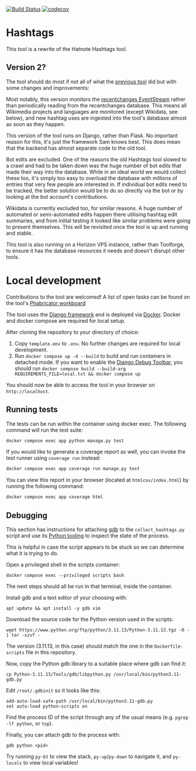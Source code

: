 [![Build Status](https://travis-ci.org/WikipediaLibrary/hashtags.svg?branch=master)](https://travis-ci.org/WikipediaLibrary/hashtags)
[![codecov](https://codecov.io/gh/Samwalton9/hashtags/branch/master/graph/badge.svg)](https://codecov.io/gh/Samwalton9/hashtags)

# Hashtags

This tool is a rewrite of the Hatnote Hashtags tool.

## Version 2?

The tool should do most if not all of what the [previous tool](https://github.com/hatnote/hashtag-search) did but with some changes and improvements:

Most notably, this version monitors the [recentchanges EventStream](https://wikitech.wikimedia.org/wiki/EventStreams) rather than periodically reading from the recentchanges database. This means all Wikimedia projects and languages are monitored (except Wikidata, see below), and new hashtag uses are ingested into the tool's database almost as soon as they happen.

This version of the tool runs on Django, rather than Flask. No important reason for this, it's just the framework Sam knows best. This does mean that the backend has almost separate code to the old tool.

Bot edits are excluded. One of the reasons the old Hashtags tool slowed to a crawl and had to be taken down was the huge number of bot edits that made their way into the database. While in an ideal world we would collect these too, it's simply too easy to overload the database with millions of entries that very few people are interested in. If individual bot edits need to be tracked, the better solution would be to do so directly via the bot or by looking at the bot account's contributions.

Wikidata is currently excluded too, for similar reasons. A huge number of automated or semi-automated edits happen there utilising hashtag edit summaries, and from initial testing it looked like similar problems were going to present themselves. This will be revisited once the tool is up and running and stable.

This tool is also running on a Horizon VPS instance, rather than Toolforge, to ensure it has the database resources it needs and doesn't disrupt other tools.

# Local development


Contributions to the tool are welcomed! A list of open tasks can be found on the tool's [Phabricator workboard](https://phabricator.wikimedia.org/project/view/3229/)


The tool uses the [Django framework](https://www.djangoproject.com/) and is deployed via [Docker](https://www.docker.com/). Docker and docker compose are required for local setup.

After cloning the repository to your directory of choice:
1. Copy `template.env` to `.env`. No further changes are required for local development.
2. Run `docker compose up -d --build` to build and run containers in detached mode. If you want to enable the [Django Debug Toolbar](https://django-debug-toolbar.readthedocs.io/en/latest/index.html), you should run `docker compose build --build-arg REQUIREMENTS_FILE=local.txt && docker compose up`

You should now be able to access the tool in your browser on `http://localhost`.

## Running tests

The tests can be run within the container using docker exec. The following command will run the test suite:

```bash
docker compose exec app python manage.py test
```

If you would like to generate a coverage report as well, you can invoke the test runner using `coverage run` instead:

```bash
docker compose exec app coverage run manage.py test
```

You can view this report in your browser (located at `htmlcov/index.html`) by running the following command:

```bash
docker compose exec app coverage html
```

## Debugging

This section has instructions for attaching [gdb](https://www.gnu.org/software/gdb/) to the `collect_hashtags.py` script and use its [Python tooling](https://devguide.python.org/gdb/) to inspect the state of the process.

This is helpful in case the script appears to be stuck so we can determine what it is trying to do.

Open a privileged shell in the scripts container:

```
docker compose exec --privileged scripts bash
```

The next steps should all be run in that terminal, inside the container.

Install gdb and a text editor of your choosing with:

```
apt update && apt install -y gdb vim
```

Download the source code for the Python version used in the scripts:

```
wget https://www.python.org/ftp/python/3.11.13/Python-3.11.13.tgz -O - | tar -xzvf -
```

The version (3.11.13, in this case) should match the one in the `Dockerfile-scripts` file in this repository.

Now, copy the Python gdb library to a suitable place where gdb can find it:

```
cp Python-3.11.13/Tools/gdb/libpython.py /usr/local/bin/python3.11-gdb.py
```

Edit `/root/.gdbinit` so it looks like this:

```
add-auto-load-safe-path /usr/local/bin/python3.11-gdb.py
set auto-load python-scripts on
```

Find the process ID of the script through any of the usual means (e.g. `pgrep -lf python`, or `top`).

Finally, you can attach gdb to the process with:

```
gdb python <pid>
```

Try running `py-bt` to view the stack, `py-up`/`py-down` to navigate it, and `py-locals` to view local variables!
